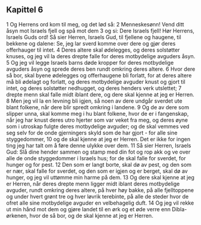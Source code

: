 ## Kapittel 6

1 Og Herrens ord kom til meg, og det lød så:
2 Menneskesønn! Vend ditt åsyn mot Israels fjell og spå mot dem
3 og si: Dere Israels fjell! Hør Herrens, Israels Guds ord! Så sier Herren, Israels Gud, til fjellene og haugene, til bekkene og dalene: Se, jeg lar sverd komme over dere og gjør deres offerhauger til intet.
4 Deres altere skal ødelegges, og deres solstøtter knuses, og jeg vil la deres drepte falle for deres motbydelige avguders åsyn.
5 Og jeg vil legge Israels barns døde kropper for deres motbydelige avguders åsyn og sprede deres ben rundt omkring deres altere.
6 Hvor dere så bor, skal byene ødelegges og offerhaugene bli forlatt, for at deres altere må bli ødelagt og forlatt, og deres motbydelige avguder knust og gjort til intet, og deres solstøtter nedhugget, og deres henders verk utslettet;
7 drepte menn skal falle midt iblant dere, og dere skal kjenne at jeg er Herren.
8 Men jeg vil la en levning bli igjen, så noen av dere undgår sverdet ute blant folkene, når dere blir spredt omkring i landene.
9 Og de av dere som slipper unna, skal komme meg i hu blant folkene, hvor de er i fangenskap, når jeg har knust deres utro hjerter som var veket fra meg, og deres øyne som i utroskap fulgte deres motbydelige avguder; og de skal vemmes ved seg selv for de onde gjerningers skyld som de har gjort - for alle sine styggedommer,
10 og de skal kjenne at jeg er Herren. Det er ikke for ingen ting jeg har talt om å føre denne ulykke over dem.
11 Så sier Herren, Israels Gud: Slå dine hender sammen og stamp med din fot og rop akk og ve over alle de onde styggedommer i Israels hus; for de skal falle for sverdet, for hunger og for pest.
12 Den som er langt borte, skal dø av pest, og den som er nær, skal falle for sverdet, og den som er igjen og er berget, skal dø av hunger, og jeg vil uttømme min harme på dem.
13 Og dere skal kjenne at jeg er Herren, når deres drepte menn ligger midt iblant deres motbydelige avguder, rundt omkring deres altere, på hver høy bakke, på alle fjelltoppene og under hvert grønt tre og hver løvrik terebinte, på alle de steder hvor de ofret alle sine motbydelige avguder en velbehagelig duft.
14 Og jeg vil rekke ut min hånd mot dem og gjøre landet til en ørk og et øde verre enn Dibla-ørkenen, hvor de så bor, og de skal kjenne at jeg er Herren.
